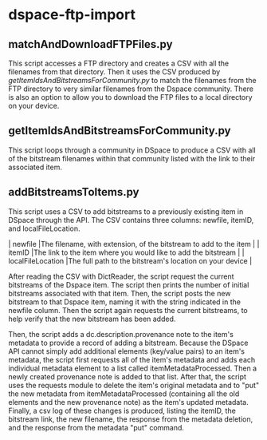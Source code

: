 # dspace-ftp-import

## matchAndDownloadFTPFiles.py

This script accesses a FTP directory and creates a CSV with all the filenames from that directory. Then it uses the CSV produced by *getItemIdsAndBitstreamsForCommunity.py* to match the filenames from the FTP directory to very similar filenames from the Dspace community. There is also an option to allow you to download the FTP files to a local directory on your device.

## getItemIdsAndBitstreamsForCommunity.py

This script loops through a community in DSpace to produce a CSV with all of the bitstream filenames within that community listed with the link to their associated item.

## addBitstreamsToItems.py

This script uses a CSV to add bitstreams to a previously existing item in DSpace through the API. The CSV contains three columns: newfile, itemID, and localFileLocation.

| newfile           |The filename, with extension, of the bitstream to add to the item |
| itemID            |The link to the item where you would like to add the bitstream    |
| localFileLocation |The full path to the bitstream's location on your device          |   

After reading the CSV with DictReader, the script request the current bitstreams of the Dspace item. The script then prints the number of initial bitstreams associated with that item. Then, the script posts the new bitstream to that Dspace item, naming it with the string indicated in the newfile column. Then the script again requests the current bitstreams, to help verify that the new bitstream has been added.

Then, the script adds a dc.description.provenance note to the item's metadata to provide a record of adding a bitstream. Because the DSpace API cannot simply add additional elements (key/value pairs) to an item's metadata, the script first requests all of the item's metadata and adds each individual metadata element to a list called itemMetadataProcessed. Then a newly created provenance note is added to that list. After that, the script uses the requests module to delete the item's original metadata and to "put" the new metadata from itemMetadataProcessed (containing all the old elements and the new provenance note) as the item's updated metadata. Finally, a csv log of these changes is produced, listing the itemID, the bitstream link, the new filename, the response from the metadata deletion, and the response from the metadata "put" command.
